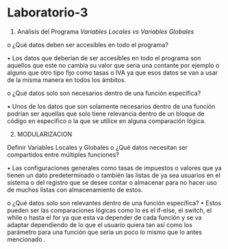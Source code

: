 # Laboratorio-3
1. Análisis del Programa
*Variables Locales vs Variables Globales*

o	¿Qué datos deben ser accesibles en todo el programa?

•	Los datos que deberían de ser accesibles en todo el programa son aquellos que este no cambia su valor que seria una contante por ejemplo o alguno que otro tipo fijo como tasas o IVA ya que esos datos se van a usar de la misma manera en todos los ámbitos.

o	¿Qué datos solo son necesarios dentro de una función específica?

•	Unos de los datos que son solamente necesarios dentro de una función podrían ser aquellas que solo tiene relevancia dentro de un bloque de código en especifico o la que se utilice en alguna comparación lógica. 


2. MODULARIZACION

Definir Variables Locales y Globales
o	¿Qué datos necesitan ser compartidos entre múltiples funciones?

•	Las configuraciones generales como tasas de impuestos o valores que ya tienen un dato predeterminado o también las listas de ya
sea usuarios en el sistema o del registro que se desee contar o almacenar para no hacer uso de muchos listas con almacenamiento de estos.

o ¿Qué datos solo son relevantes dentro de una función específica?
•	Estos pueden ser las comparaciones lógicas como lo es el if-else, el switch, el while o hasta el for ya que esta va depender de
cada función y se va adaptar dependiendo de lo que el usuario quiera tan así como los parámetro para una función que seria un poco 
lo mismo que lo antes mencionado .
